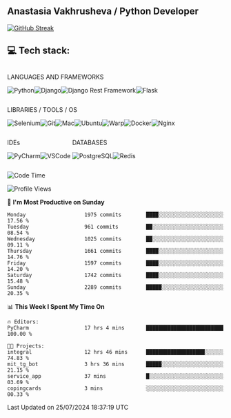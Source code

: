 ## Anastasia Vakhrusheva / Python Developer

<a href="https://git.io/streak-stats"><img src="https://streak-stats.demolab.com?user=KetKode&theme=transparent&mode=weekly" alt="GitHub Streak" /></a>

## **💻 Tech stack:**

<div style="display: inline-block;">

LANGUAGES AND FRAMEWORKS

<img alt="Python" src="https://img.shields.io/badge/Python-FFD43B?style=for-the-badge&logo=python&logoColor=blue" /><img alt="Django" src="https://img.shields.io/badge/Django-092E20?style=for-the-badge&logo=django&logoColor=green" /><img alt="Django Rest Framework" src="https://img.shields.io/badge/django%20rest-ff1709?style=for-the-badge&logo=django&logoColor=white" /><img alt="Flask" src="https://img.shields.io/badge/Flask-000000?style=for-the-badge&logo=flask&logoColor=white" />

</div>

<div style="display: inline-block;">
  
LIBRARIES / TOOLS / OS

<img alt="Selenium" src="https://img.shields.io/badge/Selenium-43B02A?style=for-the-badge&logo=Selenium&logoColor=white" /><img alt="Git" src="https://img.shields.io/badge/GIT-E44C30?style=for-the-badge&logo=git&logoColor=white" /><img alt="Mac" src="https://img.shields.io/badge/mac%20os-000000?style=for-the-badge&logo=apple&logoColor=white" /><img alt="Ubuntu" src="https://img.shields.io/badge/Ubuntu-E95420?style=for-the-badge&logo=ubuntu&logoColor=white" /><img alt="Warp" src="https://img.shields.io/badge/warp-01A4FF?style=for-the-badge&logo=warp&logoColor=white" /><img alt="Docker" src="https://img.shields.io/badge/Docker-2CA5E0?style=for-the-badge&logo=docker&logoColor=white" /><img alt="Nginx" src="https://img.shields.io/badge/Nginx-009639?style=for-the-badge&logo=nginx&logoColor=white" />

</div>

<div style="display: inline-block;">

IDEs

<img alt="PyCharm" src="https://img.shields.io/badge/PyCharm-000000.svg?&style=for-the-badge&logo=PyCharm&logoColor=white" /><img alt="VSCode" src="https://img.shields.io/badge/VSCode-0078D4?style=for-the-badge&logo=visual%20studio%20code&logoColor=white" />

</div>

<div style="display: inline-block;">
  
DATABASES

<img alt="PostgreSQL" src="https://img.shields.io/badge/PostgreSQL-316192?style=for-the-badge&logo=postgresql&logoColor=white" /><img alt="Redis" src="https://img.shields.io/badge/redis-%23DD0031.svg?&style=for-the-badge&logo=redis&logoColor=white" />

</div>
                    
<br/>

<!--START_SECTION:waka-->
![Code Time](http://img.shields.io/badge/Code%20Time-47%20hrs%2035%20mins-blue)

![Profile Views](http://img.shields.io/badge/Profile%20Views-23-blue)

📅 **I'm Most Productive on Sunday** 

```text
Monday                   1975 commits        ████░░░░░░░░░░░░░░░░░░░░░   17.56 % 
Tuesday                  961 commits         ██░░░░░░░░░░░░░░░░░░░░░░░   08.54 % 
Wednesday                1025 commits        ██░░░░░░░░░░░░░░░░░░░░░░░   09.11 % 
Thursday                 1661 commits        ████░░░░░░░░░░░░░░░░░░░░░   14.76 % 
Friday                   1597 commits        ████░░░░░░░░░░░░░░░░░░░░░   14.20 % 
Saturday                 1742 commits        ████░░░░░░░░░░░░░░░░░░░░░   15.48 % 
Sunday                   2289 commits        █████░░░░░░░░░░░░░░░░░░░░   20.35 % 
```


📊 **This Week I Spent My Time On** 

```text
🔥 Editors: 
PyCharm                  17 hrs 4 mins       █████████████████████████   100.00 % 

🐱‍💻 Projects: 
integral                 12 hrs 46 mins      ███████████████████░░░░░░   74.83 % 
mit_tg_bot               3 hrs 36 mins       █████░░░░░░░░░░░░░░░░░░░░   21.15 % 
service_app              37 mins             █░░░░░░░░░░░░░░░░░░░░░░░░   03.69 % 
copingcards              3 mins              ░░░░░░░░░░░░░░░░░░░░░░░░░   00.33 % 
```


 Last Updated on 25/07/2024 18:37:19 UTC
<!--END_SECTION:waka-->

</div>
